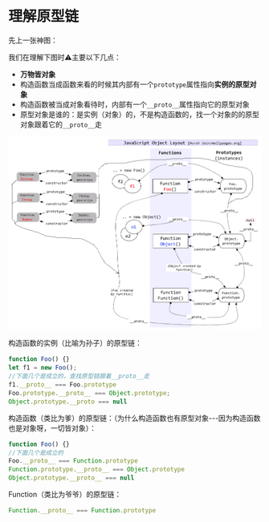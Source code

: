 # 理解原型链

先上一张神图：

我们在理解下图时⚠️主要以下几点：

* **万物皆对象**
* 构造函数当成函数来看的时候其内部有一个`prototype`属性指向**实例的原型对象**
* 构造函数被当成对象看待时，内部有一个`__proto__`属性指向它的原型对象
* 原型对象是谁的：是实例（对象）的，不是构造函数的，找一个对象的的原型对象跟着它的`__proto__`走

![prototype](./assert/prototype.png "prototype")

构造函数的实例（比喻为孙子）的原型链：
```javascript
function Foo() {}
let f1 = new Foo();
//下面几个是成立的，查找原型链跟着__proto__走
f1.__proto__ === Foo.prototype
Foo.prototype.__proto__ === Object.prototype;
Object.prototype.__proto === null
```

构造函数（类比为爹）的原型链：（为什么构造函数也有原型对象---因为构造函数也是对象呀，一切皆对象）：

```javascript
function Foo() {}
//下面几个是成立的
Foo.__proto__ === Function.prototype
Function.prototype.__proto__ === Object.prototype
Object.prototype.__proto__ === null
```

Function（类比为爷爷）的原型链：

```javascript
Function.__proto__ === Function.prototype
```

